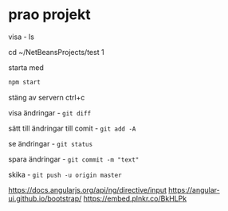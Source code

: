 # prao projekt

visa - ls

 cd ~/NetBeansProjects/test 1

starta med

```sh
npm start
```
stäng av servern ctrl+c



visa ändringar - `git diff`

sätt till ändringar till comit - `git add -A`

se ändringar - `git status`

spara ändringar - `git commit -m "text"`

skika - `git push -u origin master`



https://docs.angularjs.org/api/ng/directive/input
https://angular-ui.github.io/bootstrap/
https://embed.plnkr.co/BkHLPk


